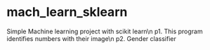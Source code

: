 # mach_learn_sklearn
Simple Machine learning project with scikit learn\n
p1. This program identifies numbers with their image\n 
p2. Gender classifier
